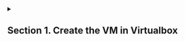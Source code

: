 <details><summary><h2>Section 1. Create the VM in Virtualbox</h2></summary>
	<h3>1.1. Create a new VM</h3>
<p>test</p>
</details>
